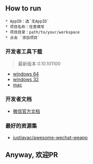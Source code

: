 
## How to run
    * AppID：选`无AppID`
    * 项目名称：任意填写
    * 项目目录：path/to/your/workspace
    * 点击 `添加项目`

### 开发者工具下载 ###

> 最新版本 0.10.101100

- [windows 64](https://servicewechat.com/wxa-dev-logic/download_redirect?type=x64&from=mpwiki&t=1476434677599)
- [windows 32](https://servicewechat.com/wxa-dev-logic/download_redirect?type=ia32&from=mpwiki&t=1476434677599)
- [mac](https://servicewechat.com/wxa-dev-logic/download_redirect?type=darwin&from=mpwiki&t=1476434677599)

### 开发者文档 ###

- [微信官方文档](https://mp.weixin.qq.com/debug/wxadoc/dev/)

### 最好的资源集 ###

- [justjavac/awesome-wechat-weapp](https://github.com/justjavac/awesome-wechat-weapp)

## Anyway, 欢迎PR ##
